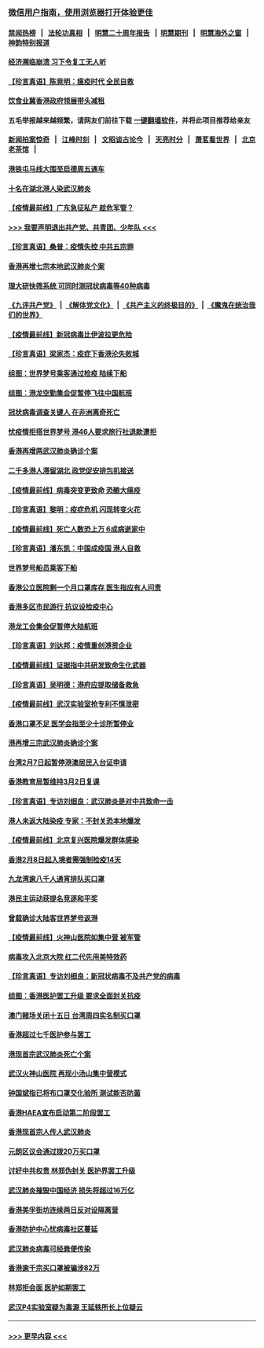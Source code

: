 ### [微信用户指南，使用浏览器打开体验更佳](https://github.com/gfw-breaker/banned-news1/blob/master/indexes/wechat-guide.md?t=0)
#### [禁闻热榜](热点新闻.md?t=0)  &nbsp;&nbsp;|&nbsp;&nbsp; [法轮功真相](https://github.com/gfw-breaker/truth/blob/master/README.md?t=0) &nbsp;&nbsp;|&nbsp;&nbsp; [明慧二十周年报告](https://github.com/gfw-breaker/mh-reports/blob/master/README.md?t=0) &nbsp;&nbsp;|&nbsp;&nbsp;[明慧期刊](https://github.com/gfw-breaker/mh-qikan) &nbsp;&nbsp;|&nbsp;&nbsp; [明慧海外之窗](https://github.com/gfw-breaker/mh-news/blob/master/README.md?t=0) &nbsp;&nbsp;|&nbsp;&nbsp; [神韵特别报道](https://github.com/gfw-breaker/mh-news/blob/master/shenyun.md?t=0)
#### [经济濒临崩溃 习下令复工无人听](../pages/nsc415/n11867269.md?t=02140533) 
#### [【珍言真语】陈竟明：瘟疫时代 全民自救](../pages/nsc415/n11866765.md?t=02140533) 
#### [饮食业冀香港政府领展带头减租](../pages/nsc415/n11864876.md?t=02140533) 
#### 五毛举报越来越频繁，请网友们前往下载 [一键翻墙软件](https://github.com/gfw-breaker/ssr-accounts)，并将此项目推荐给亲友
#### [新闻拍案惊奇](https://github.com/gfw-breaker/banned-news1/blob/master/pages/link4.md) &nbsp;&nbsp;|&nbsp;&nbsp; [江峰时刻](https://github.com/gfw-breaker/banned-news1/blob/master/pages/link4.md) &nbsp;&nbsp;|&nbsp;&nbsp; [文昭谈古论今](https://github.com/gfw-breaker/banned-news1/blob/master/pages/link4.md) &nbsp;&nbsp;|&nbsp;&nbsp; [天亮时分](https://github.com/gfw-breaker/banned-news1/blob/master/pages/link4.md) &nbsp;&nbsp;|&nbsp;&nbsp; [萧茗看世界](https://github.com/gfw-breaker/banned-news1/blob/master/pages/link4.md) &nbsp;&nbsp;|&nbsp;&nbsp; [北京老茶馆](https://github.com/gfw-breaker/banned-news1/blob/master/pages/link4.md) &nbsp;&nbsp;|&nbsp;&nbsp; 
#### [港铁屯马线大围至启德周五通车](../pages/nsc415/n11864842.md?t=02140533) 
#### [十名在湖北港人染武汉肺炎](../pages/nsc415/n11864807.md?t=02140533) 
#### [【疫情最前线】广东急征私产 趁危军管？](../pages/nsc415/n11864205.md?t=02140533) 
#### [>>> 我要声明退出共产党、共青团、少年队 <<<](https://github.com/begood0513/goodnews/blob/master/quit/letter.md) 
#### [【珍言真语】桑普：疫情失控 中共五宗罪](../pages/nsc415/n11864157.md?t=02140533) 
#### [香港再增七宗本地武汉肺炎个案](../pages/nsc415/n11862405.md?t=02140533) 
#### [理大研快筛系统 可同时测冠状病毒等40种病毒](../pages/nsc415/n11862376.md?t=02140533) 
#### [《九评共产党》](https://github.com/begood0513/9ping.md/blob/master/README.md) &nbsp;|&nbsp; [《解体党文化》](../../../../jtdwh.md/blob/master/README.md)  &nbsp;|&nbsp; [《共产主义的终极目的》](../../../../gczydzjmd.md/blob/master/README.md) &nbsp;|&nbsp; [《魔鬼在统治我们的世界》](../../../../mgztzwmdsj.md/blob/master/README.md) 
#### [【疫情最前线】新冠病毒比伊波拉更危险](../pages/nsc415/n11862199.md?t=02140533) 
#### [【珍言真语】梁家杰：疫症下香港沦失败城](../pages/nsc415/n11861588.md?t=02140533) 
#### [组图：世界梦号乘客通过检疫 陆续下船](../pages/nsc415/n11858302.md?t=02140533) 
#### [组图：港龙空勤集会促暂停飞往中国航班](../pages/nsc415/n11858190.md?t=02140533) 
#### [冠状病毒调查关键人 在非洲离奇死亡](../pages/nsc415/n11859798.md?t=02140533) 
#### [忧疫情拒搭世界梦号 港46人要求旅行社退款遭拒](../pages/nsc415/n11859849.md?t=02140533) 
#### [香港再增两武汉肺炎确诊个案](../pages/nsc415/n11859833.md?t=02140533) 
#### [二千多港人滞留湖北 政党促安排包机接送](../pages/nsc415/n11859831.md?t=02140533) 
#### [【疫情最前线】病毒突变更致命 恐酿大瘟疫](../pages/nsc415/n11859604.md?t=02140533) 
#### [【珍言真语】黎明：疫症危机 闪现转变火花](../pages/nsc415/n11859199.md?t=02140533) 
#### [【疫情最前线】死亡人数恐上万 6成病逝家中](../pages/nsc415/n11856687.md?t=02140533) 
#### [【珍言真语】潘东凯：中国成疫国 港人自救](../pages/nsc415/n11856962.md?t=02140533) 
#### [世界梦号船员乘客下船](../pages/nsc415/n11856883.md?t=02140533) 
#### [香港公立医院剩一个月口罩库存 医生指应有人问责](../pages/nsc415/n11856875.md?t=02140533) 
#### [香港多区市民游行 抗议设检疫中心](../pages/nsc415/n11856866.md?t=02140533) 
#### [港龙工会集会促暂停大陆航班](../pages/nsc415/n11856840.md?t=02140533) 
#### [【珍言真语】刘达邦：疫情重创港资企业](../pages/nsc415/n11854274.md?t=02140533) 
#### [【疫情最前线】证据指中共研发致命生化武器](../pages/nsc415/n11853087.md?t=02140533) 
#### [【珍言真语】吴明德：港府应提取储备救急](../pages/nsc415/n11852734.md?t=02140533) 
#### [【疫情最前线】武汉实验室抢专利不慎泄密](../pages/nsc415/n11850310.md?t=02140533) 
#### [香港口罩不足 医学会指至少十诊所暂停业](../pages/nsc415/n11850301.md?t=02140533) 
#### [港再增三宗武汉肺炎确诊个案](../pages/nsc415/n11850328.md?t=02140533) 
#### [台湾2月7日起暂停港澳居民入台证申请](../pages/nsc415/n11850304.md?t=02140533) 
#### [香港教育局暂维持3月2日复课](../pages/nsc415/n11850260.md?t=02140533) 
#### [【珍言真语】专访刘细良：武汉肺炎是对中共致命一击](../pages/nsc415/n11849934.md?t=02140533) 
#### [港人未返大陆染疫 专家：不封关恐本地爆发](../pages/nsc415/n11848021.md?t=02140533) 
#### [【疫情最前线】北京复兴医院爆发群体感染](../pages/nsc415/n11847626.md?t=02140533) 
#### [香港2月8日起入境者需强制检疫14天](../pages/nsc415/n11847658.md?t=02140533) 
#### [九龙湾逾八千人通宵排队买口罩](../pages/nsc415/n11847647.md?t=02140533) 
#### [港民主运动获提名竞逐和平奖](../pages/nsc415/n11847633.md?t=02140533) 
#### [曾载确诊大陆客世界梦号返港](../pages/nsc415/n11847608.md?t=02140533) 
#### [【疫情最前线】火神山医院如集中营 被军管](../pages/nsc415/n11847524.md?t=02140533) 
#### [病毒攻入北京大院 红二代先用美特效药](../pages/nsc415/n11847427.md?t=02140533) 
#### [【珍言真语】专访刘细良：新冠状病毒不及共产党的病毒](../pages/nsc415/n11847164.md?t=02140533) 
#### [组图：香港医护罢工升级 要求全面封关抗疫](../pages/nsc415/n11844107.md?t=02140533) 
#### [澳门赌场关闭十五日 台湾周四实名制买口罩](../pages/nsc415/n11845083.md?t=02140533) 
#### [香港超过七千医护参与罢工](../pages/nsc415/n11845051.md?t=02140533) 
#### [港现首宗武汉肺炎死亡个案](../pages/nsc415/n11844998.md?t=02140533) 
#### [武汉火神山医院 再现小汤山集中营模式](../pages/nsc415/n11844763.md?t=02140533) 
#### [钟国斌指已将布口罩交化验所 测试能否防菌](../pages/nsc415/n11842783.md?t=02140533) 
#### [香港HAEA宣布启动第二阶段罢工](../pages/nsc415/n11842723.md?t=02140533) 
#### [香港现首宗人传人武汉肺炎](../pages/nsc415/n11842766.md?t=02140533) 
#### [元朗区议会通过拨20万买口罩](../pages/nsc415/n11842754.md?t=02140533) 
#### [讨好中共权贵 林郑伪封关 医护界罢工升级](../pages/nsc415/n11842359.md?t=02140533) 
#### [武汉肺炎摧毁中国经济 损失将超过16万亿](../pages/nsc415/n11839723.md?t=02140533) 
#### [香港美孚街坊连续两日反对设隔离营](../pages/nsc415/n11839962.md?t=02140533) 
#### [香港防护中心忧病毒社区蔓延](../pages/nsc415/n11839933.md?t=02140533) 
#### [武汉肺炎病毒可经粪便传染](../pages/nsc415/n11839939.md?t=02140533) 
#### [香港逾千宗买口罩被骗涉82万](../pages/nsc415/n11839914.md?t=02140533) 
#### [林郑拒会面 医护如期罢工](../pages/nsc415/n11839892.md?t=02140533) 
#### [武汉P4实验室疑为毒源 王延轶所长上位疑云](../pages/nsc415/n11835543.md?t=02140533) 

----
#### [ >>> 更早内容 <<< ](../indexes/nsc415-earlier.md)
